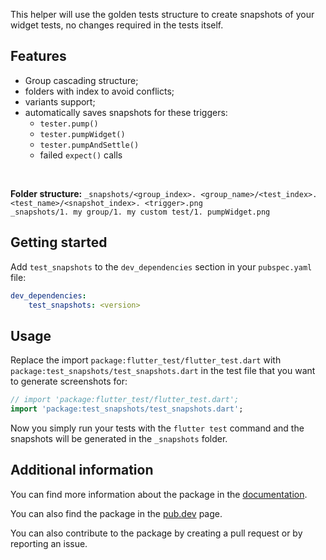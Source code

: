 This helper will use the golden tests structure to create snapshots of your
widget tests, no changes required in the tests itself.

## Features

- Group cascading structure;
- folders with index to avoid conflicts;
- variants support;
- automatically saves snapshots for these triggers:
  - `tester.pump()`
  - `tester.pumpWidget()`
  - `tester.pumpAndSettle()`
  - failed `expect()` calls

<br/>

**Folder structure:**
`_snapshots/<group_index>. <group_name>/<test_index>. <test_name>/<snapshot_index>. <trigger>.png`<br/>
`_snapshots/1. my group/1. my custom test/1. pumpWidget.png`<br/>

## Getting started

Add `test_snapshots` to the `dev_dependencies` section in your
`pubspec.yaml` file:

```yaml
dev_dependencies:
    test_snapshots: <version>
```

## Usage

Replace the import `package:flutter_test/flutter_test.dart` with
`package:test_snapshots/test_snapshots.dart` in the test file that you
want to generate screenshots for:

```dart
// import 'package:flutter_test/flutter_test.dart';
import 'package:test_snapshots/test_snapshots.dart';
```

Now you simply run your tests with the `flutter test` command and the snapshots
will be generated in the `_snapshots` folder.

## Additional information

You can find more information about the package in the
[documentation](https://pub.dev/documentation/test_snapshots/latest/).

You can also find the package in the
[pub.dev](https://pub.dev/packages/test_snapshots) page.

You can also contribute to the package by creating a pull request or by
reporting an issue.

